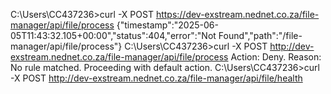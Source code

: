 C:\Users\CC437236>curl -X POST https://dev-exstream.nednet.co.za/file-manager/api/file/process
{"timestamp":"2025-06-05T11:43:32.105+00:00","status":404,"error":"Not Found","path":"/file-manager/api/file/process"}
C:\Users\CC437236>curl -X POST http://dev-exstream.nednet.co.za/file-manager/api/file/process
Action: Deny. Reason: No rule matched. Proceeding with default action.
C:\Users\CC437236>curl -X POST http://dev-exstream.nednet.co.za/file-manager/api/file/health
